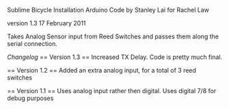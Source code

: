 Sublime Bicycle Installation Arduino Code
by Stanley Lai
for Rachel Law

version 1.3
17 February 2011


Takes Analog Sensor input from Reed Switches and passes them along the serial connection.


*Changelog*
== Version 1.3 ==
Increased TX Delay. Code is pretty much final.

== Version 1.2 ==
Added an extra analog input, for a total of 3 reed switches

== Version 1.1 ==
Uses analog input rather then digital.
Uses digital 7/8 for debug purposes
